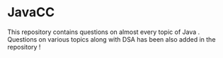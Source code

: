 # JavaCC
This repository contains questions on almost every topic of Java . 
Questions on various topics along with DSA has been also added in the repository !